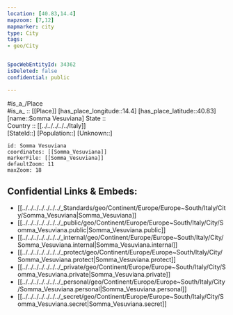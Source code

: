 ```yaml
---
location: [40.83,14.4] 
mapzoom: [7,12] 
mapmarker: city 
type: City
tags:
- geo/City


SpocWebEntityId: 34362
isDeleted: false
confidential: public

---
```

#is_a_/Place  
#is_a_ :: [[Place]] 
[has_place_longitude::14.4] 
[has_place_latitude::40.83] 
[name::Somma Vesuviana] 
State ::  
Country :: [[../../../../../Italy]]  
[StateId::] 
[Population::] 
[Unknown::] 


```leaflet
id: Somma Vesuviana
coordinates: [[Somma_Vesuviana]] 
markerFile: [[Somma_Vesuviana]] 
defaultZoom: 11 
maxZoom: 18
```


## Confidential Links & Embeds: 
- [[../../../../../../../_Standards/geo/Continent/Europe/Europe~South/Italy/City/Somma_Vesuviana|Somma_Vesuviana]] 
- [[../../../../../../../_public/geo/Continent/Europe/Europe~South/Italy/City/Somma_Vesuviana.public|Somma_Vesuviana.public]] 
- [[../../../../../../../_internal/geo/Continent/Europe/Europe~South/Italy/City/Somma_Vesuviana.internal|Somma_Vesuviana.internal]] 
- [[../../../../../../../_protect/geo/Continent/Europe/Europe~South/Italy/City/Somma_Vesuviana.protect|Somma_Vesuviana.protect]] 
- [[../../../../../../../_private/geo/Continent/Europe/Europe~South/Italy/City/Somma_Vesuviana.private|Somma_Vesuviana.private]] 
- [[../../../../../../../_personal/geo/Continent/Europe/Europe~South/Italy/City/Somma_Vesuviana.personal|Somma_Vesuviana.personal]] 
- [[../../../../../../../_secret/geo/Continent/Europe/Europe~South/Italy/City/Somma_Vesuviana.secret|Somma_Vesuviana.secret]] 
